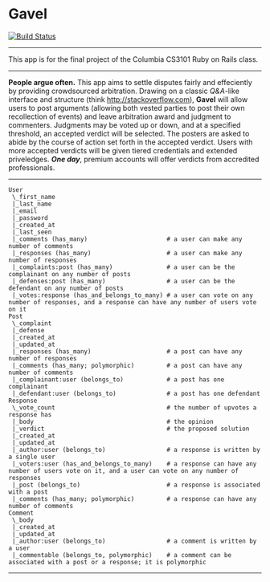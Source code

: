 Gavel
=====
[![Build Status](https://travis-ci.org/wfalkwallace/gavel.png?branch=master)](https://travis-ci.org/wfalkwallace/gavel)

---

This app is for the final project of the Columbia CS3101 Ruby on Rails class.

---

**People argue often.** This app aims to settle disputes fairly and effeciently by providing crowdsourced arbitration. Drawing on a classic _Q&A_-like interface and structure (think <http://stackoverflow.com>), **Gavel** will allow users to post arguments (allowing both vested parties to post their own recollection of events) and leave arbitration award and judgment to commenters. Judgments may be voted up or down, and at a specified threshold, an accepted verdict will be selected. The posters are asked to abide by the course of action set forth in the accepted verdict. Users with more accepted verdicts will be given tiered credentials and extended priveledges. ***One day***, premium accounts will offer verdicts from accredited professionals.

---

```
User
 \_first_name
 |_last_name
 |_email
 |_password
 |_created_at
 |_last_seen
 |_comments (has_many)                      # a user can make any number of comments
 |_responses (has_many)                     # a user can make any number of responses
 |_complaints:post (has_many)               # a user can be the complainant on any number of posts
 |_defenses:post (has_many)                 # a user can be the defendant on any number of posts
 |_votes:response (has_and_belongs_to_many) # a user can vote on any number of responses, and a response can have any number of users vote on it
Post
 \_complaint
 |_defense
 |_created_at
 |_updated_at
 |_responses (has_many)                     # a post can have any number of responses
 |_comments (has_many; polymorphic)         # a post can have any number of comments
 |_complainant:user (belongs_to)            # a post has one complainant
 |_defendant:user (belongs_to)              # a post has one defendant
Response
 \_vote_count                               # the number of upvotes a response has
 |_body                                     # the opinion
 |_verdict                                  # the proposed solution
 |_created_at
 |_updated_at
 |_author:user (belongs_to)                 # a response is written by a single user
 |_voters:user (has_and_belongs_to_many)    # a response can have any number of users vote on it, and a user can vote on any number of responses
 |_post (belongs_to)                        # a response is associated with a post
 |_comments (has_many; polymorphic)         # a response can have any number of comments
Comment
 \_body
 |_created_at
 |_updated_at
 |_author:user (belongs_to)                 # a comment is written by a user
 |_commentable (belongs_to, polymorphic)    # a comment can be associated with a post or a response; it is polymorphic
```

---

